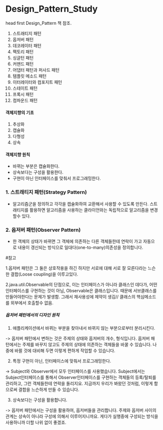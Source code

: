 # Design_Pattern_Study

  head first Design_Pattern 책 참조.

1. 스트래티지 패턴
2. 옵저버 패턴
3. 데코레이터 패턴
4. 팩토리 패턴
5. 싱글턴 패턴
6. 커맨드 패턴
7. 어댑터 패턴과 퍼사드 패턴
8. 템플릿 메소드 패턴
9. 이터레이터와 컴포지트 패턴
10. 스테이트 패턴
11. 프록시 패턴
12. 컴파운드 패턴

#### 객체지향의 기초
 1. 추상화
 2. 캡슐화
 3. 다형성
 4. 상속

#### 객체지향 원칙
- 바뀌는 부분은 캡슐화한다.
- 상속보다는 구성을 활용한다.
- 구현이 아닌 인터페이스를 맞춰서 프로그래밍한다.

### 1. 스트래티지 패턴(Strategy Pattern)
 - 알고리즘군을 정의하고 각각을 캡슐화하여 교환해서 사용할 수 있도록 만든다. 스트래티지를 활용하면 알고리즘을 사용하는 클라이언와는 독립적으로 알고리즘을 변경 할수 있다.

### 2. 옵저버 패턴(Observer Pattern)
 - 한 객체의 상태가 바뀌면 그 객체에 의존하는 다른 객체들한테 연락이 가고 자동으로 내용이 갱신되는 방식으로 일대다(one-to-many)의존성을 정의합니다.

  #참고

  1.옵저버 패턴은 그 둘은 상호작용을 하긴 하지만 서로에 대해 서로 잘 모른다라는 느슨한 결합(Loose coupling)을 이루고있다.

  2.java.util.Observable의 단점으로, 이는 인터페이스가 아니라 클래스인 데다가, 어떤 인터페이스를 구현하는 것이 아님,
  Observable은 클래스입니다. 때문에 서브클래스를 만들어야한다는 문제가 발생함. 그래서 재사용성에 제약이 생김//
  클래스의 핵심메소드를 외부에서 호출할수 없음.


##### 옵저버 패턴에서의 디자인 원칙
   1. 애플리케이션에서 바뀌는 부분을 찾아내서 바뀌지 않는 부분으로부터 분리시킨다.

   -> 옵저버 패턴에서 변하는 것은 주제의 상태와 옵저버의 개수, 형식입니다. 옵저버 패턴에서는 주제를 바꾸지 않고도 주제의 상태에 의존하는 객체들을 바꿀 수 있습니다. 나중에 바뀔 것에 대비해 두면 이렇게 편하게 작업할 수 있습니다.

   2. 특정 구현이 아닌, 인터페이스에 맞춰서 프로그래밍한다.

   -> Subject와 Observer에서 모두 인터페이스를 사용했습니다. Subject에서는 Subject인터페이스를 통해서 Observer인터페이스를 구현하는 객체들의 등록/탈퇴를 관리하고, 그런 객체들한테 연락을 돌리지요. 지금까지 우리가 봐왔던 것처럼, 이렇게 함으로써 결합을 느슨하게 만들 수 있습니다.

   3. 상속보다는 구성을 활용합니다.

   -> 옵저버 패턴에서는 구성을 활용하여, 옵저버들을 관리합니다. 주제와 옵저버 사이의 관계는 상속이 아니라 구성에 의해서 이루어지니까요. 게다가 실행중에 구성되는 방식을 사용하니까 더할 나위 없이 좋겠죠.
